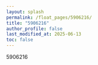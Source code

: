 ```yaml
---
layout: splash
permalink: /float_pages/5906216/
title: "5906216"
author_profile: false
last_modified_at: 2025-06-13
toc: false
---
```

 
5906216
